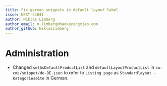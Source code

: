 ```yaml
---
title: Fix german snippets in default layout label
issue: NEXT-24841
author: Niklas Limberg
author_email: n.limberg@haokeyingxiao.com
author_github: NiklasLimberg
---
```

# Administration
* Changed `setAsDefaultProductList` and `defaultLayoutProductList` in `sw-cms/snippet/de-DE.json` to refer to `Listing page` as `Standardlayout - Kategorieseite` in German.
